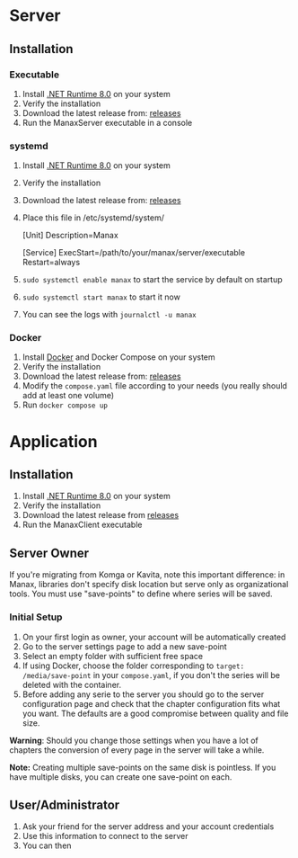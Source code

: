 # Server

## Installation

### Executable

1. Install [.NET Runtime 8.0](https://dotnet.microsoft.com/en-us/download/dotnet/8.0) on your system
2. Verify the installation
3. Download the latest release from: [releases](https://github.com/stany24/Manax/releases)
4. Run the ManaxServer executable in a console

### systemd

1. Install [.NET Runtime 8.0](https://dotnet.microsoft.com/en-us/download/dotnet/8.0) on your system
2. Verify the installation
3. Download the latest release from: [releases](https://github.com/stany24/Manax/releases)
4. Place this file in /etc/systemd/system/

    [Unit]
    Description=Manax
    
    [Service]
    ExecStart=/path/to/your/manax/server/executable
    Restart=always

5. `sudo systemctl enable manax` to start the service by default on startup
6. `sudo systemctl start manax` to start it now
7. You can see the logs with `journalctl -u manax`

### Docker

1. Install [Docker](https://docs.docker.com/engine/install/) and Docker Compose on your system
2. Verify the installation
3. Download the latest release from: [releases](https://github.com/stany24/Manax/releases)
4. Modify the `compose.yaml` file according to your needs (you really should add at least one volume)
5. Run `docker compose up`

# Application

## Installation

1. Install [.NET Runtime 8.0](https://dotnet.microsoft.com/en-us/download/dotnet/8.0) on your system
2. Verify the installation
3. Download the latest release from [releases](https://github.com/stany24/Manax/releases)
4. Run the ManaxClient executable

## Server Owner

If you're migrating from Komga or Kavita, note this important difference: in Manax, libraries don't specify disk location but serve only as organizational tools. You must use "save-points" to define where series will be saved.

### Initial Setup

1. On your first login as owner, your account will be automatically created
2. Go to the server settings page to add a new save-point
3. Select an empty folder with sufficient free space
4. If using Docker, choose the folder corresponding to `target: /media/save-point` in your `compose.yaml`, if you don't the series will be deleted with the container.
5. Before adding any serie to the server you should go to the server configuration page and check that the chapter configuration fits what you want. The defaults are a good compromise between quality and file size.

**Warning**: Should you change those settings when you have a lot of chapters the conversion of every page in the server will take a while.

**Note:** Creating multiple save-points on the same disk is pointless. If you have multiple disks, you can create one save-point on each.

## User/Administrator

1. Ask your friend for the server address and your account credentials
2. Use this information to connect to the server
3. You can then 
